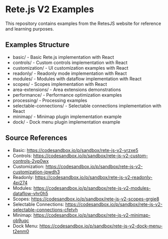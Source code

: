 # Rete.js V2 Examples

This repository contains examples from the RetesJS website for reference and learning purposes.

## Examples Structure

- basic/ - Basic Rete.js implementation with React
- controls/ - Custom controls implementation with React
- customization/ - UI customization examples with React
- readonly/ - Readonly mode implementation with React
- modules/ - Modules with dataflow implementation with React
- scopes/ - Scopes implementation with React
- area-extensions/ - Area extensions demonstrations
- performance/ - Performance optimization examples
- processing/ - Processing examples
- selectable-connections/ - Selectable connections implementation with React
- minimap/ - Minimap plugin implementation example
- dock/ - Dock menu plugin implementation example

## Source References

- Basic: https://codesandbox.io/p/sandbox/rete-js-v2-yrzxe5
- Controls: https://codesandbox.io/p/sandbox/rete-js-v2-custom-controls-2vp0wx
- Customization: https://codesandbox.io/p/sandbox/rete-js-v2-customization-jpwdh3
- Readonly: https://codesandbox.io/p/sandbox/rete-js-v2-readonly-4pi274
- Modules: https://codesandbox.io/p/sandbox/rete-js-v2-modules-dataflow-vhr0h5
- Scopes: https://codesandbox.io/p/sandbox/rete-js-v2-scopes-grgie8
- Selectable Connections: https://codesandbox.io/p/sandbox/rete-js-v2-selectable-connections-cfetvh
- Minimap: https://codesandbox.io/p/sandbox/rete-js-v2-minimap-ob9uqc
- Dock Menu: https://codesandbox.io/p/sandbox/rete-js-v2-dock-menu-t2enm0
